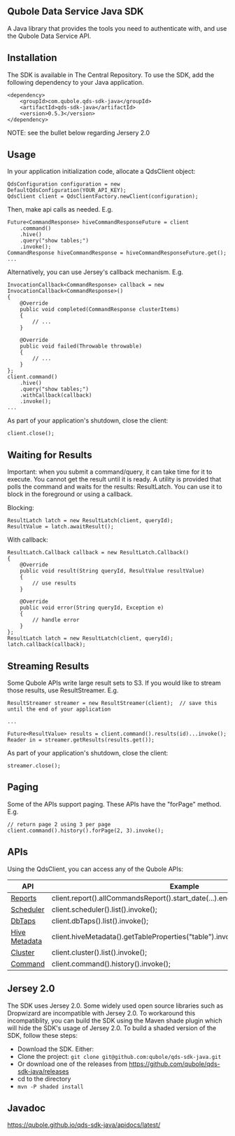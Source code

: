 ## Qubole Data Service Java SDK
A Java library that provides the tools you need to authenticate with, and use the Qubole Data Service API.

## Installation
The SDK is available in The Central Repository. To use the SDK, add the following dependency to your Java application.

```
<dependency>
    <groupId>com.qubole.qds-sdk-java</groupId>
    <artifactId>qds-sdk-java</artifactId>
    <version>0.5.3</version>
</dependency>
```

NOTE: see the bullet below regarding Jersery 2.0

## Usage

In your application initialization code, allocate a QdsClient object:

```
QdsConfiguration configuration = new DefaultQdsConfiguration(YOUR_API_KEY);
QdsClient client = QdsClientFactory.newClient(configuration);
```

Then, make api calls as needed. E.g.

```
Future<CommandResponse> hiveCommandResponseFuture = client
    .command()
    .hive()
    .query("show tables;")
    .invoke();
CommandResponse hiveCommandResponse = hiveCommandResponseFuture.get();
...
```

Alternatively, you can use Jersey's callback mechanism. E.g.

```
InvocationCallback<CommandResponse> callback = new InvocationCallback<CommandResponse>()
{
    @Override
    public void completed(CommandResponse clusterItems)
    {
        // ...
    }

    @Override
    public void failed(Throwable throwable)
    {
        // ...
    }
};
client.command()
    .hive()
    .query("show tables;")
    .withCallback(callback)
    .invoke();
...
```

As part of your application's shutdown, close the client:

```
client.close();
```

## Waiting for Results

Important: when you submit a command/query, it can take time for it to execute. You cannot get the result until it is ready.
A utility is provided that polls the command and waits for the results: ResultLatch. You can use it to block in the foreground
or using a callback.

Blocking:
```
ResultLatch latch = new ResultLatch(client, queryId);
ResultValue = latch.awaitResult();
```

With callback:
```
ResultLatch.Callback callback = new ResultLatch.Callback()
{
    @Override
    public void result(String queryId, ResultValue resultValue)
    {
        // use results
    }

    @Override
    public void error(String queryId, Exception e)
    {
        // handle error
    }
};
ResultLatch latch = new ResultLatch(client, queryId);
latch.callback(callback);
```

## Streaming Results

Some Qubole APIs write large result sets to S3. If you would like to stream those results, use ResultStreamer.
E.g.

```
ResultStreamer streamer = new ResultStreamer(client);  // save this until the end of your application

...

Future<ResultValue> results = client.command().results(id)...invoke();
Reader in = streamer.getResults(results.get());
```

As part of your application's shutdown, close the client:

```
streamer.close();
```

## Paging

Some of the APIs support paging. These APIs have the "forPage" method. E.g.

```
// return page 2 using 3 per page
client.command().history().forPage(2, 3).invoke();
```

## APIs

Using the QdsClient, you can access any of the Qubole APIs:

| API | Example |
| --- | ------- |
| [Reports](http://www.qubole.com/documentation/en/latest/rest-api/reports_api/index.html) | client.report().allCommandsReport().start_date(...).end_date(...).limit(...).invoke(); |
| [Scheduler](http://www.qubole.com/documentation/en/latest/rest-api/scheduler_api/index.html) | client.scheduler().list().invoke(); |
| [DbTaps](http://www.qubole.com/documentation/en/latest/rest-api/dbtap_api/index.html) | client.dbTaps().list().invoke(); |
| [Hive Metadata](http://www.qubole.com/documentation/en/latest/rest-api/hive_metadata_api/index.html) | client.hiveMetadata().getTableProperties("table").invoke(); |
| [Cluster](http://www.qubole.com/documentation/en/latest/rest-api/cluster_api/index.html) | client.cluster().list().invoke(); |
| [Command](http://www.qubole.com/documentation/en/latest/rest-api/command_api/index.html) | client.command().history().invoke(); |

## Jersey 2.0

The SDK uses Jersey 2.0. Some widely used open source libraries such as Dropwizard are incompatible with Jersey 2.0.
To workaround this incompatiblity, you can build the SDK using the Maven shade plugin which will hide the SDK's usage
of Jersey 2.0. To build a shaded version of the SDK, follow these steps:

* Download the SDK. Either:
 * Clone the project: `git clone git@github.com:qubole/qds-sdk-java.git`
 * Or download one of the releases from https://github.com/qubole/qds-sdk-java/releases
* cd to the directory
* `mvn -P shaded install`

## Javadoc

https://qubole.github.io/qds-sdk-java/apidocs/latest/
